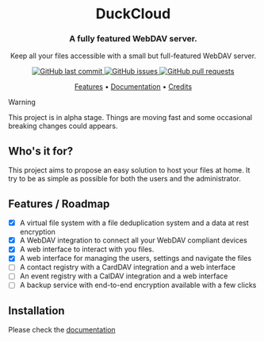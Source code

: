 <div align="center">

# DuckCloud

<h3 align='center'> A fully featured WebDAV server. </h3>

Keep all your files accessible with a small but full-featured WebDAV server.<br/>

<p align="center">
    <a href="https://github.com/theduckcompany/duckcloud/commits/master">
    <img src="https://img.shields.io/github/last-commit/theduckcompany/duckcloud.svg?style=flat-square&logo=github&logoColor=white"
         alt="GitHub last commit">
    <a href="https://github.com/theduckcompany/duckcloud/issues">
    <img src="https://img.shields.io/github/issues-raw/theduckcompany/duckcloud.svg?style=flat-square&logo=github&logoColor=white"
         alt="GitHub issues">
    <a href="https://github.com/theduckcompany/duckcloud/pulls">
    <img src="https://img.shields.io/github/issues-pr-raw/theduckcompany/duckcloud.svg?style=flat-square&logo=github&logoColor=white"
         alt="GitHub pull requests">
</p>
      
<p align="center">
  <a href="#features">Features</a> •  
  <a href="https://docs.duckcloud.fr">Documentation</a> •
  <a href="https://docs.duckcloud.fr/credits/">Credits</a>
</p>

</div>


> [!WARNING]  
> This project is in alpha stage. Things are moving fast and some occasional breaking changes could appears.

## Who's it for?

This project aims to propose an easy solution to host your files at home. It try to be as simple as possible
for both the users and the administrator.


## Features / Roadmap
- [x] A virtual file system with a file deduplication system and a data at rest encryption
- [x] A WebDAV integration to connect all your WebDAV compliant devices 
- [x] A web interface to interact with you files.
- [x] A web interface for managing the users, settings and navigate the files
- [ ] A contact registry with a CardDAV integration and a web interface
- [ ] An event registry with a CalDAV integration and a web interface
- [ ] A backup service with end-to-end encryption available with a few clicks

## Installation

Please check the [documentation](https://docs.duckcloud.fr/installation-guide/introduction/)
